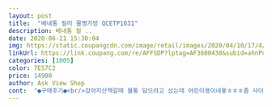 ```yaml
---
layout: post 
title:  "베네통 컬러 물병가방 QCETP1031" 
description: 베네통 컬 ..
date: 2020-06-21 15:30:04 
img: https://static.coupangcdn.com/image/retail/images/2020/04/10/17/4/aa7fa010-ab86-4ba1-8f40-9a349b736485.jpg 
linkUrl: https://link.coupang.com/re/AFFSDP?lptag=AF3600438&subid=ahnPublicAsk&pageKey=1478928646&itemId=2540761188&vendorItemId=70510655258&traceid=V0-113-66bdc23716e471fb 
categories: [1005] 
color: 7E57C2 
price: 14900 
author: Ask View Shop 
cont:  "●구매후기●<br/>강아지산책갈때 물통 담으려고 샀는데 어린이용이네욯ㅎㅎㅎ좀 사이즈가 작긴하지만 그런대로 이쁘네요 사진이랑 또옥같음<br/>딱이에요<br/>소리도 바스락거리고 가격대비 좀 부실한 느낌입니다.<br/><br/>입구부분 고무가 너무 짱짱해서 아이혼자 물병 넣고빼기가 어렵네요.<br/>왠만한 물병은 다들어가겠네요.<br/><br/>잘산것 같아요<br/>컬러도 사이즈도<br/>" 
---
```

